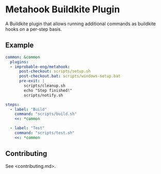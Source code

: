 # Metahook Buildkite Plugin

A Buildkite plugin that allows running additional commands as buildkite hooks on a per-step basis.

## Example

```yaml
common: &common
  plugins:
  - improbable-eng/metahook:
      post-checkout: scripts/setup.sh
      post-checkout.bat: scripts/windows-setup.bat
      pre-exit: |
        scripts/cleanup.sh
        echo "Step finished!"
        scripts/notify.sh

steps:
  - label: "Build"
    command: "scripts/build.sh"
    <<: *common

  - label: "Test"
    command: "scripts/test.sh"
    <<: *common
```

## Contributing

See <contributing.md>.

